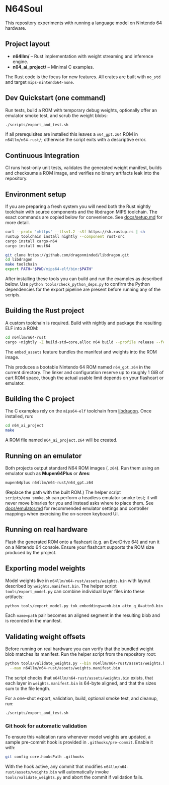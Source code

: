# N64Soul

This repository experiments with running a language model on Nintendo 64 hardware.

## Project layout

- **n64llm/** – Rust implementation with weight streaming and inference engine.
- **n64_ai_project/** – Minimal C examples.

The Rust code is the focus for new features. All crates are built with
`no_std` and target `mips-nintendo64-none`.

## Dev Quickstart (one command)
Run tests, build a ROM with temporary debug weights, optionally offer an emulator
smoke test, and scrub the weight blobs:

```bash
./scripts/export_and_test.sh
```

If all prerequisites are installed this leaves a `n64_gpt.z64` ROM in
`n64llm/n64-rust/`; otherwise the script exits with a descriptive error.

## Continuous Integration

CI runs host-only unit tests, validates the generated weight manifest, builds and checksums a ROM image, and verifies no binary artifacts leak into the repository.

## Environment setup

If you are preparing a fresh system you will need both the Rust nightly toolchain
with source components and the libdragon MIPS toolchain. The exact commands are
copied below for convenience. See [docs/setup.md](docs/setup.md) for more detail.

```bash
curl --proto '=https' --tlsv1.2 -sSf https://sh.rustup.rs | sh
rustup toolchain install nightly --component rust-src
cargo install cargo-n64
cargo install nust64

git clone https://github.com/dragonminded/libdragon.git
cd libdragon
make toolchain
export PATH="$PWD/mips64-elf/bin:$PATH"
```

After installing these tools you can build and run the examples as described
below. Use `python tools/check_python_deps.py` to confirm the Python
dependencies for the export pipeline are present before running any of the
scripts.

## Building the Rust project

A custom toolchain is required. Build with nightly and package the resulting ELF into a ROM:

```bash
cd n64llm/n64-rust
cargo +nightly -Z build-std=core,alloc n64 build --profile release --features embed_assets
```

The `embed_assets` feature bundles the manifest and weights into the ROM image.

This produces a bootable Nintendo&nbsp;64 ROM named `n64_gpt.z64` in the current
directory. The linker and configuration reserve up to roughly 1&nbsp;GiB of cart
ROM space, though the actual usable limit depends on your flashcart or emulator.

## Building the C project

The C examples rely on the `mips64-elf` toolchain from [libdragon](https://libdragon.dev/). Once installed, run:

```bash
cd n64_ai_project
make
```

A ROM file named `n64_ai_project.z64` will be created.

## Running on an emulator

Both projects output standard N64 ROM images (`.z64`). Run them using an
emulator such as **Mupen64Plus** or **Ares**:

```bash
mupen64plus n64llm/n64-rust/n64_gpt.z64
```

(Replace the path with the built ROM.)
The helper script `scripts/emu_smoke.sh` can perform a headless emulator smoke
test; it will never move binaries for you and instead asks where to place them.
See [docs/emulator.md](docs/emulator.md) for recommended emulator settings and
controller mappings when exercising the on-screen keyboard UI.

## Running on real hardware

Flash the generated ROM onto a flashcart (e.g. an EverDrive&nbsp;64) and
run it on a Nintendo&nbsp;64 console. Ensure your flashcart supports the
ROM size produced by the project.

## Exporting model weights

Model weights live in `n64llm/n64-rust/assets/weights.bin` with layout described by
`weights.manifest.bin`. The helper script `tools/export_model.py` can combine
individual layer files into these artifacts:

```bash
python tools/export_model.py tok_embeddings=emb.bin attn_q_0=attn0.bin
```

Each `name=path` pair becomes an aligned segment in the resulting blob and is
recorded in the manifest.

## Validating weight offsets

Before running on real hardware you can verify that the bundled weight blob
matches its manifest. Run the helper script from the repository root:

```bash
python tools/validate_weights.py --bin n64llm/n64-rust/assets/weights.bin \
  --man n64llm/n64-rust/assets/weights.manifest.bin
```

The script checks that `n64llm/n64-rust/assets/weights.bin` exists, that each layer in
`weights.manifest.bin` is 64-byte aligned, and that the sizes sum to the file
length.

For a one-shot export, validation, build, optional smoke test, and cleanup, run:

```bash
./scripts/export_and_test.sh
```

### Git hook for automatic validation

To ensure this validation runs whenever model weights are updated, a sample
pre-commit hook is provided in `.githooks/pre-commit`. Enable it with:

```bash
git config core.hooksPath .githooks
```

With the hook active, any commit that modifies
`n64llm/n64-rust/assets/weights.bin` will automatically invoke
`tools/validate_weights.py` and abort the commit if validation fails.
